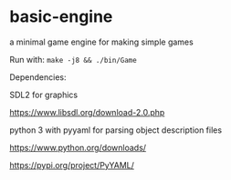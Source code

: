 # basic-engine
a minimal game engine for making simple games

Run with:
`make -j8 && ./bin/Game`

Dependencies:

SDL2 for graphics

https://www.libsdl.org/download-2.0.php


python 3 with pyyaml for parsing object description files

https://www.python.org/downloads/

https://pypi.org/project/PyYAML/


